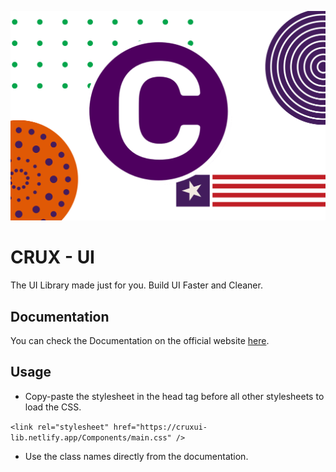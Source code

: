 
![logo](https://raw.githubusercontent.com/Manishsharma203/crux-component-lib/dev/assets/banner.png)

# CRUX - UI

The UI Library made just for you.
Build UI Faster and Cleaner.

## Documentation

 You can check the Documentation on the official website [here](https://cruxui-lib.netlify.app/docs.html).

## Usage

- Copy-paste the stylesheet in the head tag before all other stylesheets to load the CSS.

 ```<link rel="stylesheet" href="https://cruxui-lib.netlify.app/Components/main.css" />```

- Use the class names directly from the documentation.
